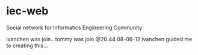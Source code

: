 iec-web
=======

Social network for Informatics Engineering Community

ivanchen was join..
tommy was join @20:44 08-06-12
ivanchen guided me to creating this...
